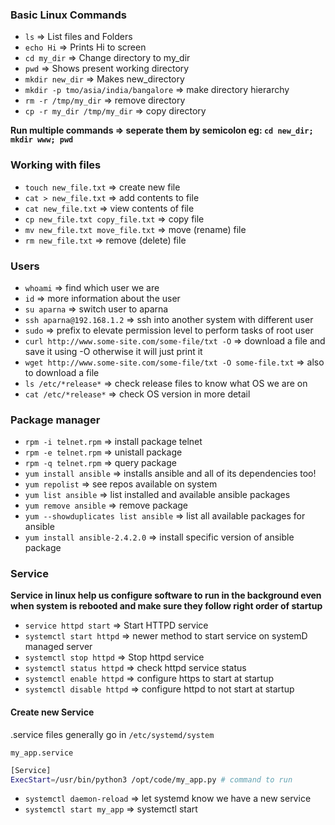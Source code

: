 ### Basic Linux Commands
- `ls`            => List files and Folders
- `echo Hi`       => Prints Hi to screen
- `cd my_dir`     => Change directory to my_dir
- `pwd`           => Shows present working directory
- `mkdir new_dir` => Makes new_directory
- `mkdir -p tmo/asia/india/bangalore` => make directory hierarchy
- `rm -r /tmp/my_dir` => remove directory
- `cp -r my_dir /tmp/my_dir`  => copy directory

**Run multiple commands => seperate them by semicolon eg: `cd new_dir; mkdir www; pwd`**
### Working with files
- `touch new_file.txt`  => create new file
- `cat > new_file.txt`  => add contents to file
- `cat new_file.txt`    => view contents of file
- `cp new_file.txt copy_file.txt` => copy file
- `mv new_file.txt move_file.txt` => move (rename) file
- `rm new_file.txt`     => remove (delete) file
### Users
- `whoami`  => find which user we are
- `id`      => more information about the user
- `su aparna` => switch user to aparna
- `ssh aparna@192.168.1.2` => ssh into another system with different user  
- `sudo`    => prefix to elevate permission level to perform tasks of root user
- `curl http://www.some-site.com/some-file/txt -O` => download a file and save it using -O otherwise it will just print it
- `wget http://www.some-site.com/some-file/txt -O some-file.txt`  => also to download a file
- `ls /etc/*release*` => check release files to know what OS we are on
- `cat /etc/*release*`  => check OS version in more detail
### Package manager
- `rpm -i telnet.rpm` => install package telnet
- `rpm -e telnet.rpm` => unistall package
- `rpm -q telnet.rpm` => query package
- `yum install ansible` => installs ansible and all of its dependencies too!
- `yum repolist`  => see repos available on system
- `yum list ansible`  => list installed and available ansible packages
- `yum remove ansible`  => remove package
- `yum --showduplicates list ansible` => list all available packages for ansible
- `yum install ansible-2.4.2.0` => install specific version of ansible package
### Service
**Service in linux help us configure software to run in the background even when system is rebooted and make sure they
follow right order of startup**
- `service httpd start` => Start HTTPD service
- `systemctl start httpd` => newer method to start service on systemD managed server
- `systemctl stop httpd`  => Stop httpd service
- `systemctl status httpd`  => check httpd service status
- `systemctl enable httpd`  => configure https to start at startup
- `systemctl disable httpd` => configure httpd to not start at startup
#### Create new Service
.service files generally go in `/etc/systemd/system`

`my_app.service`
``` bash
[Service]
ExecStart=/usr/bin/python3 /opt/code/my_app.py # command to run
```
- `systemctl daemon-reload` => let systemd know we have a new service
- `systemctl start my_app`  => systemctl start <name of service>
